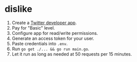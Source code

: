 # dislike

1. Create a [Twitter developer app](https://developer.twitter.com/).
2. Pay for "Basic" level.
3. Configure app for read/write permissions.
4. Generate an access token for your user.
5. Paste credentials into `.env`.
6. Run `go get ./... && go run main.go`.
7. Let it run as long as needed at 50 requests per 15 minutes.
